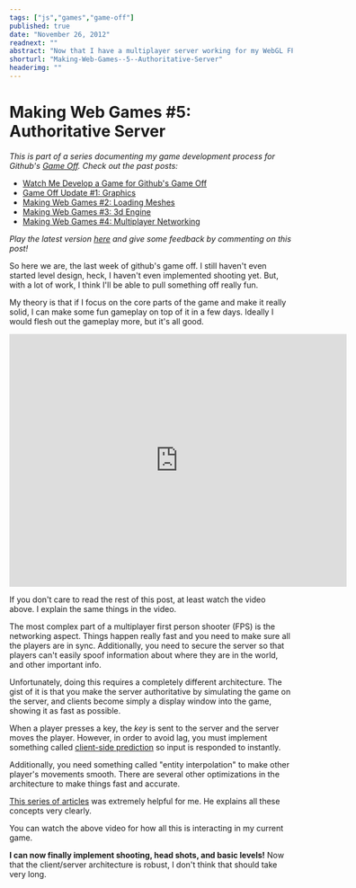 ```yaml
---
tags: ["js","games","game-off"]
published: true
date: "November 26, 2012"
readnext: ""
abstract: "Now that I have a multiplayer server working for my WebGL FPS, I improve it to become an \"authoritative server\". It runs client-side prediction and interpolation to keep gameplay smooth but reject any cheating."
shorturl: "Making-Web-Games--5--Authoritative-Server"
headerimg: ""
---
```


# Making Web Games #5: Authoritative Server

*This is part of a series documenting my game development process for Github's [Game Off](https://github.com/blog/1303-github-game-off). Check out the past posts:*

* [Watch Me Develop a Game for Github's Game Off](/developing-games-for-github)
* [Game Off Update #1: Graphics](http://jlongster.com/Game-Off-Update--1--Graphics)
* [Making Web Games #2: Loading Meshes](http://jlongster.com/making-web-games-loading-meshes)
* [Making Web Games #3: 3d Engine](http://jlongster.com/making-web-games-3d-engine)
* [Making Web Games #4: Multiplayer Networking](http://jlongster.com/Making-Web-Games--4--Multiplayer-Networking)

*Play the latest version [here](http://jlongster.com:4000/) and give some feedback by commenting on this post!*

So here we are, the last week of github's game off. I still haven't even started level design, heck, I haven't even implemented shooting yet. But, with a lot of work, I think I'll be able to pull something off really fun.

My theory is that if I focus on the core parts of the game and make it really solid, I can make some fun gameplay on top of it in a few days. Ideally I would flesh out the gameplay more, but it's all good.

<iframe width="600" height="450" src="http://www.youtube.com/embed/HG1S0KdcVHs" frameborder="0" allowfullscreen></iframe>

If you don't care to read the rest of this post, at least watch the video above. I explain the same things in the video.

The most complex part of a multiplayer first person shooter (FPS) is the networking aspect. Things happen really fast and you need to make sure all the players are in sync. Additionally, you need to secure the server so that players can't easily spoof information about where they are in the world, and other important info.

Unfortunately, doing this requires a completely different architecture. The gist of it is that you make the server authoritative by simulating the game on the server, and clients become simply a display window into the game, showing it as fast as possible.

When a player presses a key, the *key* is sent to the server and the server moves the player. However, in order to avoid lag, you must implement something called [client-side prediction](http://en.wikipedia.org/wiki/Client-side_prediction) so input is responded to instantly.

Additionally, you need something called "entity interpolation" to make other player's movements smooth. There are several other optimizations in the architecture to make things fast and accurate.

[This series of articles](http://www.gabrielgambetta.com/?p=11) was extremely helpful for me. He explains all these concepts very clearly.

You can watch the above video for how all this is interacting in my current game.

**I can now finally implement shooting, head shots, and basic levels!** Now that the client/server architecture is robust, I don't think that should take very long.